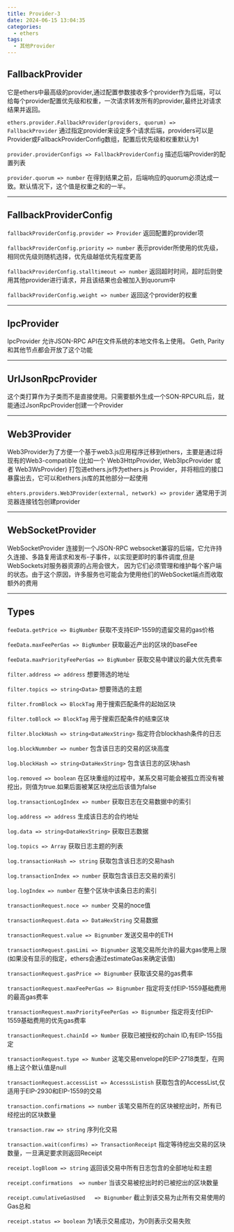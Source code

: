 ```yaml
---
title: Provider-3
date: 2024-06-15 13:04:35
categories:
  - ethers
tags:
  - 其他Provider
---
```


## FallbackProvider

它是ethers中最高级的provider,通过配置参数接收多个provider作为后端，可以给每个provider配置优先级和权重，一次请求转发所有的provider,最终比对请求结果并返回。

`ethers.provider.FallbackProvider(providers, quorum) => FallbackProvider`
通过指定provider来设定多个请求后端，providers可以是Provider或FallbackProviderConfig数组，配置后优先级和权重默认为1

`provider.providerConfigs => FallbackProviderConfig`
描述后端Provider的配置列表

`provider.quorum => number`
在得到结果之前，后端响应的quorum必须达成一致。默认情况下，这个值是权重之和的一半。

---

## FallbackProviderConfig

`fallbackProviderConfig.provider => Provider`
返回配置的provider项

`fallbackProviderConfig.priority => number`
表示provider所使用的优先级，相同优先级则随机选择，优先级越低优先程度更高

`fallbackProviderConfig.stalltimeout => number`
返回超时时间，超时后则使用其他provider进行请求，并且该结果也会被加入到quorum中

`fallbackProviderConfig.weight => number`
返回这个provider的权重

---

## IpcProvider

IpcProvider 允许JSON-RPC API在文件系统的本地文件名上使用。 Geth, Parity和其他节点都会开放了这个功能

---

## UrlJsonRpcProvider

这个类打算作为子类而不是直接使用。只需要额外生成一个SON-RPCURL后，就能通过JsonRpcProvider创建一个Provider

---

## Web3Provider

Web3Provider为了方便一个基于web3.js应用程序迁移到ethers，主要是通过将现有的Web3-compatible (比如一个 Web3HttpProvider, Web3IpcProvider 或者 Web3WsProvider) 打包进ethers.js作为ethers.js Provider，并将相应的接口暴露出去，它可以和ethers.js库的其他部分一起使用

`ehters.providers.Web3Provider(external, network) => provider`
通常用于浏览器连接钱包创建provider

---

## WebSocketProvider

WebSocketProvider 连接到一个JSON-RPC websocket兼容的后端，它允许持久连接、多路复用请求和发布-子事件，以实现更即时的事件调度,但是WebSockets对服务器资源的占用会很大， 因为它们必须管理和维护每个客户端的状态。由于这个原因，许多服务也可能会为使用他们的WebSocket端点而收取额外的费用

---

## Types

`feeData.getPrice => BigNumber`
获取不支持EIP-1559的遗留交易的gas价格

`feeData.maxFeePerGas => BigNumber`
获取最近产出的区块的baseFee

`feeData.maxPriorityFeePerGas => BigNumber`
获取交易中建议的最大优先费率

`filter.address => address`
想要筛选的地址

`filter.topics => string<Data>`
想要筛选的主题

`filter.fromBlock => BlockTag`
用于搜索匹配条件的起始区块

`filter.toBlock => BlockTag`
用于搜索匹配条件的结束区块

`filter.blockHash => string<DataHexString>`
指定符合blockhash条件的日志

`log.blockNumnber => number`
包含该日志的交易的区块高度

`log.blockHash => string<DataHexString>`
包含该日志的区块hash

`log.removed => boolean`
在区块重组的过程中，某系交易可能会被孤立而没有被挖出，则值为true.如果后面被某区块挖出后该值为false

`log.transactionLogIndex => number`
获取日志在交易数据中的索引

`log.address => address`
生成该日志的合约地址

`log.data => string<DataHexString>`
获取日志数据

`log.topics => Array`
获取日志主题的列表

`log.transactionHash => string`
获取包含该日志的交易hash

`log.transactionIndex => number`
获取包含该日志交易的索引

`log.logIndex => number`
在整个区块中该条日志的索引

`transactionRequest.noce => number`
交易的noce值

`transactionRequest.data => DataHexString`
交易数据

`transactionRequest.value => Bignumber`
发送交易中的ETH

`transactionRequest.gasLimi => Bignumber`
这笔交易所允许的最大gas使用上限(如果没有显示的指定，ethers会通过estimateGas来确定该值)

`transactionRequest.gasPrice => Bignumber`
获取该交易的gas费率

`transactionRequest.maxFeePerGas => Bignumber`
指定将支付EIP-1559基础费用的最高gas费率

`transactionRequest.maxPriorityFeePerGas => Bignumber`
指定将支付EIP-1559基础费用的优先gas费率

`transactionRequest.chainId => Number`
获取已被授权的chain ID,有EIP-155指定

`transactionRequest.type => Number`
这笔交易envelope的EIP-2718类型，在网络上这个默认值是null

`transactionRequest.accessList => AccesssListish`
获取包含的AccessList,仅适用于EIP-2930和EIP-1559的交易

`transaction.confirmations => number`
该笔交易所在的区块被挖出时，所有已经挖出的区块数量

`transaction.raw => string`
序列化交易

`transaction.wait(confirms) => TransactionReceipt`
指定等待挖出交易的区块数量，一旦满足要求则返回Receipt

`receipt.logBloom => string`
返回该交易中所有日志包含的全部地址和主题

`receipt.confirmations  => number`
当该交易被挖出时的已被挖出的区块数量

`receipt.cumulativeGasUsed   => Bignumber`
截止到该交易为止所有交易使用的Gas总和

`receipt.status => boolean`
为1表示交易成功，为0则表示交易失败